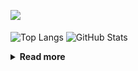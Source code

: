 ![](https://komarev.com/ghpvc/?username=chck&color=blueviolet)

<p align="left"> 
  <img alt="Top Langs" align="center" height="150" src="https://github-readme-stats-nine-umber-51.vercel.app/api/top-langs/?username=chck&layout=compact&count_private=true&show_icons=true&show_icons=true&theme=buefy" />
  <img alt="GitHub Stats" align="center" height="150" src="https://github-readme-stats-nine-umber-51.vercel.app/api?username=chck&count_private=true&show_icons=true&show_icons=true&theme=buefy" />
</p>

<details>
  <summary><b>Read more</b></summary>
  <br>

  <!--START_SECTION:waka-->
**🐱 My GitHub Data** 

> 📦 74.7 kB Used in GitHub's Storage 
 > 
> 🏆 792 Contributions in the Year 2023
 > 
> 💼 Opted to Hire
 > 
> 📜 134 Public Repositories 
 > 
> 🔑 19 Private Repositories 
 > 
**I'm a Night 🦉** 

```text
🌞 Morning                1299 commits        ████░░░░░░░░░░░░░░░░░░░░░   15.88 % 
🌆 Daytime                2101 commits        ██████░░░░░░░░░░░░░░░░░░░   25.69 % 
🌃 Evening                2250 commits        ███████░░░░░░░░░░░░░░░░░░   27.51 % 
🌙 Night                  2528 commits        ████████░░░░░░░░░░░░░░░░░   30.91 % 
```
📅 **I'm Most Productive on Monday** 

```text
Monday                   1804 commits        ██████░░░░░░░░░░░░░░░░░░░   22.06 % 
Tuesday                  1685 commits        █████░░░░░░░░░░░░░░░░░░░░   20.60 % 
Wednesday                1186 commits        ████░░░░░░░░░░░░░░░░░░░░░   14.50 % 
Thursday                 1488 commits        █████░░░░░░░░░░░░░░░░░░░░   18.20 % 
Friday                   820 commits         ███░░░░░░░░░░░░░░░░░░░░░░   10.03 % 
Saturday                 409 commits         █░░░░░░░░░░░░░░░░░░░░░░░░   05.00 % 
Sunday                   786 commits         ██░░░░░░░░░░░░░░░░░░░░░░░   09.61 % 
```


📊 **This Week I Spent My Time On** 

```text
💬 Programming Languages: 
Other                    20 hrs 49 mins      ███████████████████████░░   93.74 % 
Markdown                 57 mins             █░░░░░░░░░░░░░░░░░░░░░░░░   04.34 % 
TypeScript               16 mins             ░░░░░░░░░░░░░░░░░░░░░░░░░   01.22 % 
ActionScript 3           2 mins              ░░░░░░░░░░░░░░░░░░░░░░░░░   00.21 % 
JSON                     2 mins              ░░░░░░░░░░░░░░░░░░░░░░░░░   00.19 % 

🔥 Editors: 
Chrome                   20 hrs 49 mins      ███████████████████████░░   93.73 % 
Obsidian                 57 mins             █░░░░░░░░░░░░░░░░░░░░░░░░   04.33 % 
WebStorm                 16 mins             ░░░░░░░░░░░░░░░░░░░░░░░░░   01.22 % 
Neovim                   8 mins              ░░░░░░░░░░░░░░░░░░░░░░░░░   00.63 % 
CLion                    1 min               ░░░░░░░░░░░░░░░░░░░░░░░░░   00.09 % 
```

**I Mostly Code in Python** 

```text
Python                   41 repos            ████████░░░░░░░░░░░░░░░░░   32.80 % 
Jupyter Notebook         20 repos            ████░░░░░░░░░░░░░░░░░░░░░   16.00 % 
Rust                     7 repos             █░░░░░░░░░░░░░░░░░░░░░░░░   05.60 % 
Shell                    3 repos             █░░░░░░░░░░░░░░░░░░░░░░░░   02.40 % 
Astro                    1 repo              ░░░░░░░░░░░░░░░░░░░░░░░░░   00.80 % 
```



**Timeline**

![Lines of Code chart](https://raw.githubusercontent.com/chck/chck/main/assets/bar_graph.png)


 Last Updated on 2023-10-11 01:23 UTC
<!--END_SECTION:waka-->
</details>

